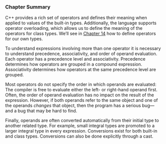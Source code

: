 <h3 id="filepos1211678"><a id="filepos1211711"></a>Chapter Summary</h3>
<p>C++ provides a rich set of operators and defines their meaning when applied to values of the built-in types. Additionally, the language supports operator overloading, which allows us to define the meaning of the operators for class types. We’ll see in <a href="129-chapter_14._overloaded_operations_and_conversions.html#filepos3544393">Chapter 14</a> how to define operators for our own types.</p>
<p>To understand expressions involving more than one operator it is necessary to understand precedence, associativity, and order of operand evaluation. Each operator has a precedence level and associativity. Precedence determines how operators are grouped in a compound expression. Associativity determines how operators at the same precedence level are grouped.</p>
<p>Most operators do not specify the order in which operands are evaluated: The compiler is free to evaluate either the left- or right-hand operand first. Often, the order of operand evaluation has no impact on the result of the expression. However, if both operands refer to the same object and one of the operands <em>changes</em> that object, then the program has a serious bug—and a bug that may be hard to find.</p>
<p>Finally, operands are often converted automatically from their initial type to another related type. For example, small integral types are promoted to a larger integral type in every expression. Conversions exist for both built-in and class types. Conversions can also be done explicitly through a cast.</p>
